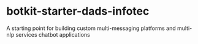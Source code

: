 # botkit-starter-dads-infotec
A starting point for building custom multi-messaging platforms and multi-nlp services chatbot applications
